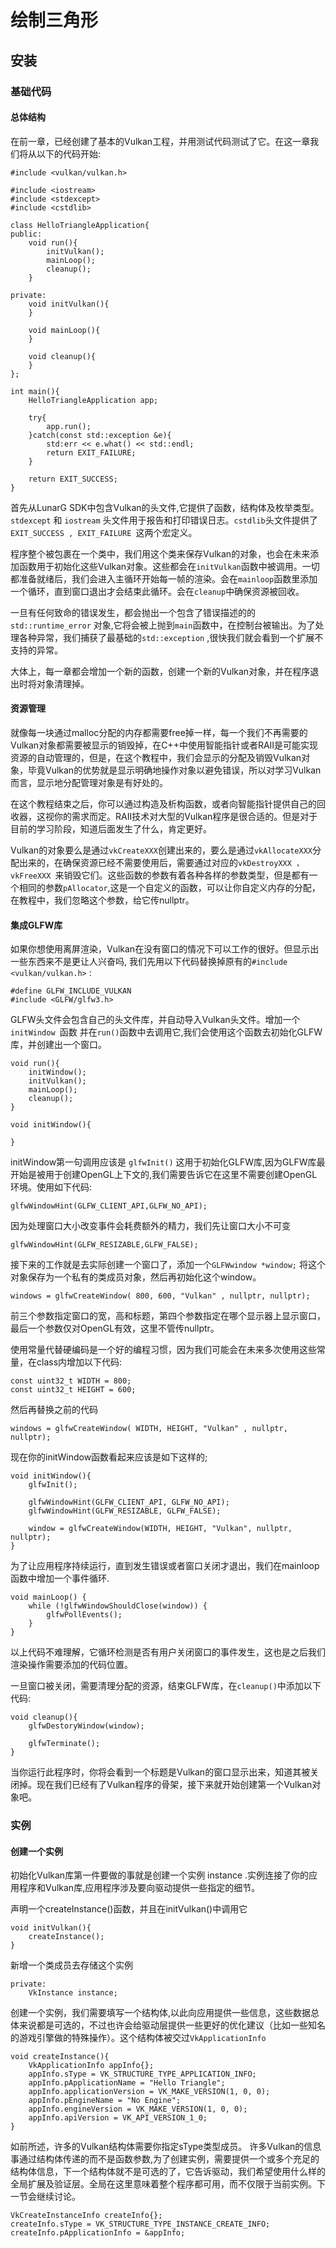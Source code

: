 # 绘制三角形

## 安装

### 基础代码

#### 总体结构
在前一章，已经创建了基本的Vulkan工程，并用测试代码测试了它。在这一章我们将从以下的代码开始:
```
#include <vulkan/vulkan.h>

#include <iostream>
#include <stdexcept>
#include <cstdlib>

class HelloTriangleApplication{
public:
    void run(){
        initVulkan();
        mainLoop();
        cleanup();
    }

private:
    void initVulkan(){
    }

    void mainLoop(){
    }

    void cleanup(){
    }
};

int main(){
    HelloTriangleApplication app;

    try{
        app.run();
    }catch(const std::exception &e){
        std:err << e.what() << std::endl;
        return EXIT_FAILURE;
    }

    return EXIT_SUCCESS;
}

```

首先从LunarG SDK中包含Vulkan的头文件,它提供了函数，结构体及枚举类型。```stdexcept``` 和 ```iostream``` 头文件用于报告和打印错误日志。```cstdlib```头文件提供了  ```EXIT_SUCCESS , EXIT_FAILURE ```这两个宏定义。

程序整个被包裹在一个类中，我们用这个类来保存Vulkan的对象，也会在未来添加函数用于初始化这些Vulkan对象。这些都会在```initVulkan```函数中被调用。一切都准备就绪后，我们会进入主循环开始每一帧的渲染。会在```mainloop```函数里添加一个循环，直到窗口退出才会结束此循环。会在```cleanup```中确保资源被回收。

一旦有任何致命的错误发生，都会抛出一个包含了错误描述的的```std::runtime_error``` 对象,它将会被上抛到```main```函数中，在控制台被输出。为了处理各种异常，我们捕获了最基础的```std::exception```
,很快我们就会看到一个扩展不支持的异常。

大体上，每一章都会增加一个新的函数，创建一个新的Vulkan对象，并在程序退出时将对象清理掉。


#### 资源管理

就像每一块通过malloc分配的内存都需要free掉一样，每一个我们不再需要的Vulkan对象都需要被显示的销毁掉，在C++中使用智能指针或者RAII是可能实现资源的自动管理的，但是，在这个教程中，我们会显示的分配及销毁Vulkan对象，毕竟Vulkan的优势就是显示明确地操作对象以避免错误，所以对学习Vulkan而言，显示地分配管理对象是有好处的。

在这个教程结束之后，你可以通过构造及析构函数，或者向智能指针提供自己的回收器，这视你的需求而定。RAII技术对大型的Vulkan程序是很合适的。但是对于目前的学习阶段，知道后面发生了什么，肯定更好。

Vulkan的对象要么是通过```vkCreateXXX```创建出来的，要么是通过```vkAllocateXXX```分配出来的，在确保资源已经不需要使用后，需要通过对应的```vkDestroyXXX ，vkFreeXXX ```来销毁它们。这些函数的参数有着各种各样的参数类型，但是都有一个相同的参数```pAllocator```,这是一个自定义的函数，可以让你自定义内存的分配，在教程中，我们忽略这个参数，给它传nullptr。

#### 集成GLFW库

如果你想使用离屏渲染，Vulkan在没有窗口的情况下可以工作的很好。但显示出一些东西来不是更让人兴奋吗, 我们先用以下代码替换掉原有的```#include <vulkan/vulkan.h>``` :
```
#define GLFW_INCLUDE_VULKAN
#include <GLFW/glfw3.h>
```

GLFW头文件会包含自己的头文件库，并自动导入Vulkan头文件。增加一个```initWindow ```函数 并在```run()```函数中去调用它,我们会使用这个函数去初始化GLFW库，并创建出一个窗口。

```
void run(){
    initWindow();
    initVulkan();
    mainLoop();
    cleanup();
}

void initWindow(){

}
```
initWindow第一句调用应该是 ```glfwInit()``` 这用于初始化GLFW库,因为GLFW库最开始是被用于创建OpenGL上下文的,我们需要告诉它在这里不需要创建OpenGL环境。使用如下代码:
```
glfwWindowHint(GLFW_CLIENT_API,GLFW_NO_API);
```
因为处理窗口大小改变事件会耗费额外的精力，我们先让窗口大小不可变
```
glfwWindowHint(GLFW_RESIZABLE,GLFW_FALSE);
```
接下来的工作就是去实际创建一个窗口了，添加一个```GLFWwindow *window;``` 将这个对象保存为一个私有的类成员对象，然后再初始化这个window。
```
windows = glfwCreateWindow( 800, 600, "Vulkan" , nullptr, nullptr);
```
前三个参数指定窗口的宽，高和标题，第四个参数指定在哪个显示器上显示窗口，最后一个参数仅对OpenGL有效，这里不管传nullptr。

使用常量代替硬编码是一个好的编程习惯，因为我们可能会在未来多次使用这些常量，在class内增加以下代码:
```
const uint32_t WIDTH = 800;
const uint32_t HEIGHT = 600;
```
然后再替换之前的代码
```
windows = glfwCreateWindow( WIDTH, HEIGHT, "Vulkan" , nullptr, nullptr);
```
现在你的initWindow函数看起来应该是如下这样的;
```
void initWindow(){
    glfwInit();

    glfwWindowHint(GLFW_CLIENT_API, GLFW_NO_API);
    glfwWindowHint(GLFW_RESIZABLE, GLFW_FALSE);

    window = glfwCreateWindow(WIDTH, HEIGHT, "Vulkan", nullptr, nullptr);
}
```

为了让应用程序持续运行，直到发生错误或者窗口关闭才退出，我们在mainloop函数中增加一个事件循环.
```
void mainLoop() {
    while (!glfwWindowShouldClose(window)) {
        glfwPollEvents();
    }
}
```
以上代码不难理解，它循环检测是否有用户关闭窗口的事件发生，这也是之后我们渲染操作需要添加的代码位置。

一旦窗口被关闭，需要清理分配的资源，结束GLFW库，在```cleanup()```中添加以下代码:
```
void cleanup(){
    glfwDestoryWindow(window);

    glfwTerminate();
}
```

当你运行此程序时，你将会看到一个标题是Vulkan的窗口显示出来，知道其被关闭掉。现在我们已经有了Vulkan程序的骨架，接下来就开始创建第一个Vulkan对象吧。

### 实例

#### 创建一个实例

初始化Vulkan库第一件要做的事就是创建一个实例 instance .实例连接了你的应用程序和Vulkan库,应用程序涉及要向驱动提供一些指定的细节。

声明一个createInstance()函数，并且在initVulkan()中调用它
```
void initVulkan(){
    createInstance();
}
```
新增一个类成员去存储这个实例
```
private:
    VkInstance instance;
```

创建一个实例，我们需要填写一个结构体,以此向应用提供一些信息，这些数据总体来说都是可选的，不过也许会给驱动层提供一些更好的优化建议（比如一些知名的游戏引擎做的特殊操作）。这个结构体被交过```VkApplicationInfo```

```
void createInstance(){
    VkApplicationInfo appInfo{};
    appInfo.sType = VK_STRUCTURE_TYPE_APPLICATION_INFO;
    appInfo.pApplicationName = "Hello Triangle";
    appInfo.applicationVersion = VK_MAKE_VERSION(1, 0, 0);
    appInfo.pEngineName = "No Engine";
    appInfo.engineVersion = VK_MAKE_VERSION(1, 0, 0);
    appInfo.apiVersion = VK_API_VERSION_1_0;
}
```
如前所述，许多的Vulkan结构体需要你指定sType类型成员。
许多Vulkan的信息事通过结构体传递的而不是函数参数,为了创建实例，需要提供一个或多个充足的结构体信息，下一个结构体就不是可选的了，它告诉驱动，我们希望使用什么样的全局扩展及验证层。全局在这里意味着整个程序都可用，而不仅限于当前实例。下一节会继续讨论。


```
VkCreateInstanceInfo createInfo{};
createInfo.sType = VK_STRUCTURE_TYPE_INSTANCE_CREATE_INFO;
createInfo.pApplicationInfo = &appInfo;
```








